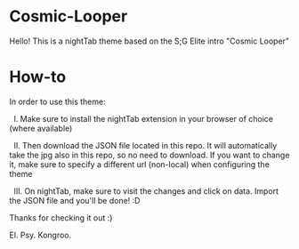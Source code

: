 # Cosmic-Looper
Hello! This is a nightTab theme based on the S;G Elite intro "Cosmic Looper"

# How-to
In order to use this theme:

&nbsp; I. Make sure to install the nightTab extension in your browser of choice (where available)

&nbsp; II. Then download the JSON file located in this repo. It will automatically take the jpg also in this repo, so no need to download. If you want to change it, make sure to specify a different url (non-local) when configuring the theme

&nbsp; III. On nightTab, make sure to visit the changes and click on data. Import the JSON file and you'll be done! :D

Thanks for checking it out :)

El. Psy. Kongroo.
